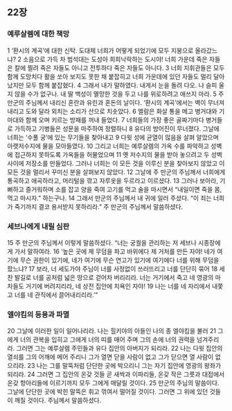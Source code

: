 ## 22장
### 예루살렘에 대한 책망
1 ‘환시의 계곡’에 대한 신탁. 도대체 너희가 어떻게 되었기에 모두 지붕으로 올라갔느냐?
2 소음으로 가득 차 법석대는 도성아 희희낙락하는 도시야! 너희 가운데 죽은 자들은 칼에 찔려 죽은 자들도 아니고 전투하다 죽은 자들도 아니다.
3 너희 지휘관들은 모두 함께 도망치다 활을 쏘아 보지도 못한 채 붙잡히고 너희 가운데에 있던 자들도 멀리 달아났지만 모두 함께 붙잡혔다.
4 그래서 내가 말하였다. 내게서 눈을 돌려 다오. 나 슬피 울지 않을 수가 없구나. 내 딸 백성이 멸망한 것을 두고 나를 위로하려고 애쓰지 마라.
5 주 만군의 주님께서 내리신 혼란과 유린과 혼돈의 날이다. ‘환시의 계곡’에서는 벽이 무너져 내리고 도와 달라 외치는 소리가 산으로 치솟았다.
6 엘람은 화살 통을 메고 병거대와 기마대와 함께 오며 키르는 방패를 꺼내 들었다.
7 너희들의 가장 좋은 골짜기마다 병거들로 가득하고 기병들은 성문을 마주하여 정렬하니
8 유다의 방어진이 무너졌다. 그날에 너희는 ‘수풀 궁’에 있는 무기들을 찾아내고
9 다윗 성에 균열이 많음을 살펴 알았으며 아랫저수지에 물을 모아들였다.
10 그리고 너희는 예루살렘의 가옥 수를 파악하고 성벽에 접근하지 못하도록 가옥들을 허물었으며
11 옛 저수지의 물을 받아 놓으려고 두 성벽 사이에 저장소를 만들었다. 그러나 너희는 이 모든 것을 이루신 분을 찾아보지 않았고 이 모든 것을 멀리서 꾸미신 분을 살펴보지 않았다.
12 그날에 주 만군의 주님께서 너희에게 통곡하고 애곡하라고, 머리털을 깎고 자루옷을 두르라고 이르셨다.
13 그러나 보아라, 기뻐하고 즐거워하며 소를 잡고 양을 죽여 고기를 먹고 술을 마시면서 “내일이면 죽을 몸, 먹고 마시자.” 하는구나.
14 그래서 만군의 주님께서 내 귀에 일러 주셨다. “이 죄는 너희가 죽기까지 결코 용서받지 못하리라.” 주 만군의 주님께서 말씀하셨다.
### 세브나에게 내릴 심판
15 주 만군의 주님께서 이렇게 말씀하셨다. “너는 궁궐을 관리하는 저 세브나 시종장에게 가서 말하여라.
16 ‘높은 곳에 제 무덤을 파고 바위에다 제 거처를 만든 자야! 네가 여기에 무슨 권한이 있기에, 네가 여기에 무슨 연고가 있기에 여기에다 너를 위해 무덤을 팠느냐?
17 보라, 너 세도가야 주님이 너를 사정없이 쓰러뜨리고 너를 단단히 묶어
18 세찬 발길로 너를 공처럼 넓은 땅으로 걷어차 버리리라. 너는 거기에서 죽고 네 영광의 마차들도 거기에 버려지리라, 네 상전 집안에 치욕인 자야!
19 나는 너를 네 자리에서 내쫓고 너를 네 관직에서 끌어내리리라.’”
### 엘야킴의 등용과 파멸
20 그날에 이러한 일이 일어나리라. 나는 힐키야의 아들인 나의 종 엘야킴을 불러
21 그에게 너의 관복을 입히고 그에게 너의 띠를 매어 주며 그의 손에 너의 권력을 넘겨주리라. 그러면 그는 예루살렘 주민들과 유다 집안의 아버지가 되리라.
22 나는 다윗 집안의 열쇠를 그의 어깨에 메어 주리니 그가 열면 닫을 사람이 없고 그가 닫으면 열 사람이 없으리라.
23 나는 그를 말뚝처럼 단단한 곳에 박으리니 그는 자기 집안에 영광의 왕좌가 되리라.
24 그러면 그 집안의 온갖 것들 곧 새싹과 이파리들, 온갖 작은 그릇과 대접에서 온갖 항아리들에 이르기까지 모두 그에게 매달릴 것이다.
25 만군의 주님의 말씀이다. 그날에 단단한 곳에 박힌 말뚝은 휘고 꺾여서 떨어질 것이다. 그러면 그 위에 있던 것들이 깨질 것이다. 주님께서 말씀하셨다.
